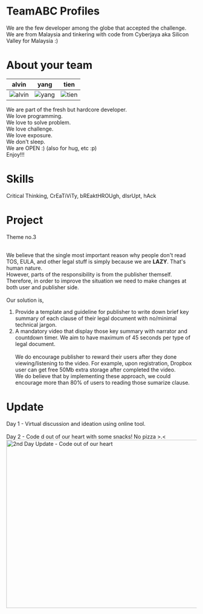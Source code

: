 TeamABC Profiles
================
We are the few developer among the globe that accepted the challenge. <br>
We are from Malaysia and tinkering with code from Cyberjaya aka Silicon Valley for Malaysia :)


About your team
===========================
| alvin | yang | tien |
|--- |--- |--- |
| ![alvin](https://farm8.staticflickr.com/7505/15333562263_a7d5dfb1da_n.jpg) | ![yang](https://farm8.staticflickr.com/7489/15953185125_cf8afbba46_n.jpg) | ![tien](https://farm8.staticflickr.com/7473/15767155129_db1bba3e10_n.jpg) | 

We are part of the fresh but hardcore developer.<br>
We love programming.<br>
We love to solve problem.<br>
We love challenge.<br>
We love exposure.<br>
We don't sleep.<br>
We are OPEN :) (also for hug, etc :p)<br>
Enjoy!!!<br>

Skills
=======
Critical Thinking, CrEaTiViTy, bREaktHROUgh, dIsrUpt, hAck<br>

Project
=======
Theme no.3<br><br>

We believe that the single most important reason why people don't read TOS, EULA, and other legal stuff is simply because
we are <strong>LAZY</strong>. That's human nature.<br> 
However, parts of the responsibility is from the publisher themself. Therefore, in order to improve the situation we need to make changes at both user and publisher side.<br><br>
Our solution is,<br> 
1. Provide a template and guideline for publisher to write down brief key summary of each clause of their legal document with no/minimal technical jargon.<br>
2. A mandatory video that display those key summary with narrator and countdown timer. We aim to have maximum of 45 seconds per type of legal document. 
<br><br>
We do encourage publisher to reward their users after they done viewing/listening to the video. For example, upon registration, Dropbox user can get free 50Mb extra storage after completed the video.<br>
We do believe that by implementing these approach, we could encourage more than 80% of users to reading those sumarize clause.<br>

Update
======
Day 1 - Virtual discussion and ideation using online tool.<br><br>
Day 2 - Code d out of our heart with some snacks! No pizza >.< <br>
<img width="600" height="445" src='https://scontent-a-kul.xx.fbcdn.net/hphotos-xpa1/t31.0-8/10828108_10152424824026954_8965702877847762495_o.jpg' alt='2nd Day Update - Code out of our heart'/>
<br>

